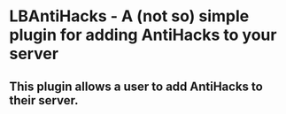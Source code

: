 LBAntiHacks - A (not so) simple plugin for adding AntiHacks to your server
======

## This plugin allows a user to add AntiHacks to their server.
